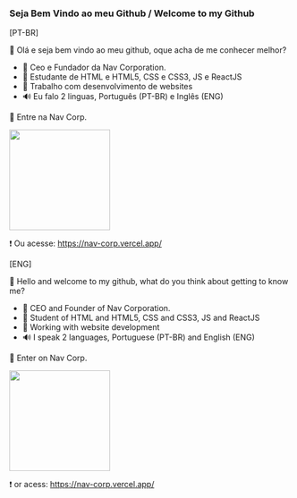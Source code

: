 ### Seja Bem Vindo ao meu Github / Welcome to my Github

[PT-BR]

💌 Olá e seja bem vindo ao meu github, oque acha de me conhecer melhor?

- 💫 Ceo e Fundador da Nav Corporation.
- 📕 Estudante de HTML e HTML5, CSS e CSS3, JS e ReactJS
- 🧩 Trabalho com desenvolvimento de websites
- 🔊 Eu falo 2 linguas, Português (PT-BR) e Inglês (ENG)

🔰 Entre na Nav Corp.

<a href="https://discord.gg/Hq6AMzC72s">
<img height="180en" src="https://cdn.discordapp.com/attachments/983491893621055566/984555943826194432/nav_ajustada.png">
</a>  

❗ Ou acesse: https://nav-corp.vercel.app/

[ENG]

💌 Hello and welcome to my github, what do you think about getting to know me?

- 💫 CEO and Founder of Nav Corporation.
- 📕 Student of HTML and HTML5, CSS and CSS3, JS and ReactJS
- 🧩 Working with website development
- 🔊 I speak 2 languages, Portuguese (PT-BR) and English (ENG)

🔰 Enter on Nav Corp.

<a href="https://discord.gg/Hq6AMzC72s">
<img height="180en" src="https://cdn.discordapp.com/attachments/983491893621055566/984555943826194432/nav_ajustada.png">
</a>  

❗ or acess: https://nav-corp.vercel.app/
